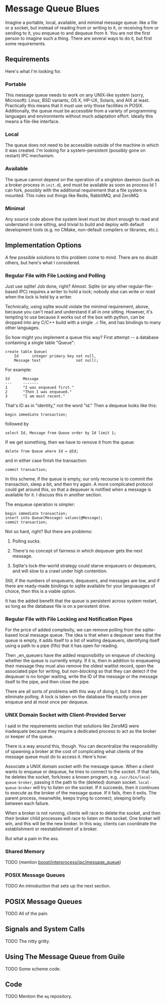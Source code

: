 Message Queue Blues
===================
Imagine a portable, local, available, and minimal message queue: like a file or
a socket, but instead of reading from or writing to it, or receiving from or
sending to it, you enqueue to and dequeue from it.  You are not the first
person to imagine such a thing.  There are several ways to do it, but first
some requirements.

Requirements
------------
Here's what I'm looking for.

### Portable
This message queue needs to work on any UNIX-like system (sorry, Microsoft):
Linux, BSD variants, OS X, HP-UX, Solaris, and AIX at least.  Practically this
means that it must use only those facilities in POSIX.  Additionally, the queue
must be accessible from a variety of programming languages and environments
without much adaptation effort.  Ideally this means a file-like interface.

### Local
The queue does not need to be accessible outside of the machine in which it was
created.  I'm looking for a system-persistent (possibly gone on restart) IPC
mechanism.

### Available
The queue cannot depend on the operation of a singleton daemon (such as a
broker process in `init.d`), and must be available as soon as process Id 1 can
fork, possibly with the additional requirement that a file system is mounted.
This rules out things like Redis, RabbitMQ, and ZeroMQ.

### Minimal
Any source code above the system level must be short enough to read and
understand in one sitting, and trivial to build and deploy with default
development tools (e.g. no CMake, non-default compilers or libraries, etc.). 

Implementation Options
----------------------
A few possible solutions to this problem come to mind.  There are no doubt
others, but here's what I considered.

### Regular File with File Locking and Polling
Just use sqlite!  Job done, right?  Almost.  Sqlite (or any other regular-file-
based IPC) requires a writer to hold a lock; nobody else can write _or read_
when the lock is held by a writer.

Technically, using sqlite would violate the _minimal_ requirement, above,
because you can't read and understand it all in one sitting.  However, it's
tempting to use because it works out of the box with python, can be dropped
into any C/C++ build with a single `.c` file, and has bindings to many other
languages.

So how might you implement a queue this way?  First attempt -- a database
containing a single table "Queue":

    create table Queue(
        Id      integer primary key not null,
        Message text                not null);
                       

For example:

    Id      Message                
    ---     -------                
    1       "I was enqueued first."
    2       "Then I was enqueued." 
    3       "I am most recent."    

That's ID as in "identity," not the word "id."  Then a dequeue looks like this:

    begin immediate transaction;

followed by

    select Id, Message from Queue order by Id limit 1;

If we get something, then we have to remove it from the queue:

    delete from Queue where Id = @Id;

and in either case finish the transaction:

    commit transaction;
    
In this scheme, if the queue is empty, our only recourse is to commit the
transaction, sleep a bit, and then try again.  A more complicated protocol
could get around this, so that a dequeuer is notified when a message is
available for it.  I discuss this in another section.

The enqueue operation is simpler:

    begin immediate transaction;
    insert into Queue(Message) values(@Message);
    commit transaction;

Not so hard, right?  But there are problems:

1. Polling sucks.

2. There's no concept of fairness in which dequeuer gets the next message.

3. Sqlite's lock-the-world strategy could starve enqueuers or dequeuers, and
   will slow to a crawl under high contention.

Still, if the numbers of enqueuers, dequeuers, and messages are low, and if
there are ready-made bindings to sqlite available for your languauages of
choice, then this is a viable option.

It has the added benefit that the queue is persistent across system restart,
so long as the database file is on a persistent drive.

### Regular File with File Locking and Notification Pipes
For the price of added complexity, we can remove polling from the sqlite-based
local message queue.  The idea is that when a dequeuer sees that the queue is
empty, it adds itself to a list of waiting dequeuers, identifying itself using
a path to a pipe (fifo) that it has open for reading.

Then _en_queuers have the added responsibility on enqueue of checking whether
the queue is currently empty.  If it is, then in addition to enqueueing their
message they must also remove the oldest waitlist record, open the associated
pipe for writing, but _non-blocking_ so that they can detect if the dequeuer is
no longer waiting, write the ID of the message or the message itself to the
pipe, and then close the pipe.

There are all sorts of problems with this way of doing it, but it does
eliminate polling.  A lock is taken on the database file exactly once per
enqueue and at most once per dequeue.

### UNIX Domain Socket with Client-Provided Server
I said in the requirements section that solutions like ZeroMQ were inadequate
because they require a dedicated process to act as the broker or keeper of the
queue.

There is a way around this, though.  You can decentralize the responsibility of
spawning a broker at the cost of complicating what clients of the message queue
must do to access it.  Here's how:

Associate a UNIX domain socket with the message queue.  When a client wants to
enqueue or dequeue, he tries to connect to the socket.  If that fails, he
deletes the socket, fork/exec a known program, e.g.
`/usr/bin/local-queue-broker`, passing it the path to the (deleted) domain
socket.  `local-queue-broker` will try to listen on the socket.  If it
succeeds, then it continues to execute as the broker of the message queue.  If
it fails, then it exits.  The parent process, meanwhile, keeps trying to
connect, sleeping briefly between each failure.

When a broker is not running, clients will race to delete the socket, and then
their broker child processes will race to listen on the socket.  One broker
will win, and this will be the new broker.  In this way, clients can coordinate
the establishment or reestablishment of a broker.

But what a pain in the ass.

### Shared Memory
TODO (mention [boost/interprocess/ipc/message\_queue][boost-mq])

### POSIX Message Queues
TODO An introduction that sets up the next section.

POSIX Message Queues
--------------------
TODO All of the pain.

Signals and System Calls
------------------------
TODO The nitty gritty.

Using The Message Queue from Guile
----------------------------------
TODO Some scheme code.

Code
----
TODO Mention the `mq` repository.

[boost-mq]: https://github.com/boostorg/interprocess/blob/develop/include/boost/interprocess/ipc/message_queue.hpp
